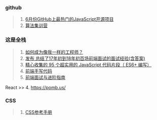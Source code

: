 
### github
> 1. [6月份GitHub上最热门的JavaScript开源项目](https://time.geekbang.org/column/article/110530)   
> 2. [算法集训营](https://shimo.im/docs/9ty8pjk6ckxGrkQt/read)

### 这是全栈
> 1. [如何成为像我一样的工程师？](https://github.com/MiYogurt/nodelover-maps)
> 2. [发布
总结了17年初到18年初百场前端面试的面试经验(含答案)](https://segmentfault.com/a/1190000015591521?utm_source=weekly&utm_medium=email&utm_campaign=email_weekly2018-07-10)
> 3. [精心收集的 95 个超实用的 JavaScript 代码片段（ ES6+ 编写）](https://www.html.cn/archives/8748)
> 4. [前端手写代码](https://juejin.im/post/5ce108275188250ef043ee20)
> 5. [前端面试与进阶指南](https://www.cxymsg.com/)

React >> 4. https://pomb.us/
### CSS
> 1. [CSS参考手册](http://caibaojian.com/css3/properties/text/line-height.htm)
